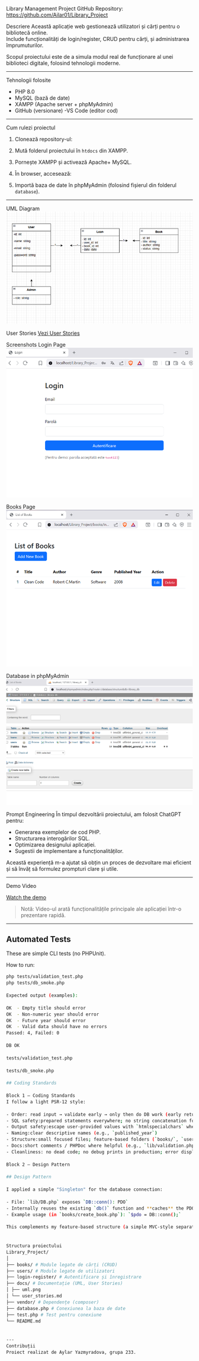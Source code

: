 Library Management Project GitHub Repository: <https://github.com/Ailar01/Library_Project>



Descriere
Această aplicație web gestionează utilizatori și cărți pentru o bibliotecă online.  
Include funcționalități de login/register, CRUD pentru cărți, și administrarea împrumuturilor.

Scopul proiectului este de a simula modul real de funcționare al unei biblioteci digitale, folosind tehnologii moderne.

---

Tehnologii folosite
- PHP 8.0
- MySQL (bază de date)
- XAMPP (Apache server + phpMyAdmin)
- GitHub (versionare)
-VS Code (editor cod)

---

Cum rulezi proiectul
1. Clonează repository-ul:




2. Mută folderul proiectului în `htdocs` din XAMPP.
3. Pornește XAMPP și activează Apache+ MySQL.
4. În browser, accesează:


5. Importă baza de date în phpMyAdmin (folosind fișierul din folderul `database`).

---
UML Diagram
![UML Diagram](docs/uml.png)

User Stories
[Vezi User Stories](docs/user_stories.md)

Screenshots
Login Page
![Login](docs/login.png)

Books Page
![Books](docs/books.png)

Database in phpMyAdmin
![Database](docs/phpmyadmin.png)

Prompt Engineering
În timpul dezvoltării proiectului, am folosit ChatGPT pentru:
- Generarea exemplelor de cod PHP.
- Structurarea interogărilor SQL.
- Optimizarea designului aplicației.
- Sugestii de implementare a funcționalităților.

Această experiență m-a ajutat să obțin un proces de dezvoltare mai eficient și să învăț să formulez prompturi clare și utile.

---

Demo Video

[Watch the demo](https://youtu.be/WfUrOGYVr94)


> Notă: Video-ul arată funcționalitățile principale ale aplicației într-o prezentare rapidă.

---
## Automated Tests

These are simple CLI tests (no PHPUnit).

How to run:
```bash
php tests/validation_test.php
php tests/db_smoke.php

Expected output (examples):

OK  - Empty title should error
OK  - Non-numeric year should error
OK  - Future year should error
OK  - Valid data should have no errors
Passed: 4, Failed: 0

DB OK

tests/validation_test.php

tests/db_smoke.php

## Coding Standards

Block 1 — Coding Standards
I follow a light PSR-12 style:

- Order: read input → validate early → only then do DB work (early return on errors)
- SQL safety:prepared statements everywhere; no string concatenation for queries
- Output safety:escape user-provided values with `htmlspecialchars` when rendering
- Naming:clear descriptive names (e.g., `published_year`)
- Structure:small focused files; feature-based folders (`books/`, `users/`, `login-register/`)
- Docs:short comments / PHPDoc where helpful (e.g., `lib/validation.php`)
- Cleanliness: no dead code; no debug prints in production; error display disabled in prod

Block 2 — Design Pattern

## Design Pattern

I applied a simple "Singleton" for the database connection:

- File: `lib/DB.php` exposes `DB::conn(): PDO`
- Internally reuses the existing `db()` function and **caches** the PDO so one connection instance is shared.
- Example usage (in `books/create_book.php`): `$pdo = DB::conn();`

This complements my feature-based structure (a simple MVC-style separation by domain).


Structura proiectului
Library_Project/
│
├── books/ # Module legate de cărți (CRUD)
├── users/ # Module legate de utilizatori
├── login-register/ # Autentificare și înregistrare
├── docs/ # Documentație (UML, User Stories)
│ ├── uml.png
│ └── user_stories.md
├── vendor/ # Dependențe (composer)
├── database.php # Conexiunea la baza de date
├── test.php # Test pentru conexiune
└── README.md


---
Contribuții
Proiect realizat de Aylar Yazmyradova, grupa 233.
